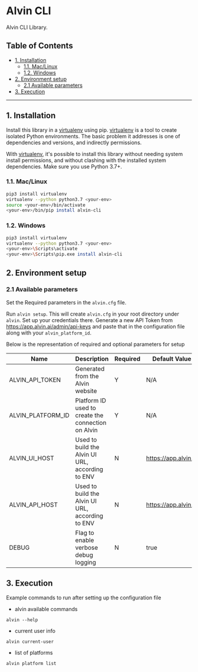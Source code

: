 # Alvin CLI
Alvin CLI Library.


<!--
  ⚠️ DO NOT UPDATE THE TABLE OF CONTENTS MANUALLY ️️⚠️
  run `npx markdown-toc -i README.md`.

  Please stick to 80-character line wraps as much as you can.
-->

## Table of Contents

<!-- toc -->

- [1. Installation](#1-installation)
  * [1.1. Mac/Linux](#11-maclinux)
  * [1.2. Windows](#12-windows)
- [2. Environment setup](#2-environment-setup)
  * [2.1 Available parameters](#21-available-parameters)
- [3. Execution](#3-execution)

<!-- tocstop -->

-----

## 1. Installation

Install this library in a [virtualenv][1] using pip. [virtualenv][1] is a tool to
create isolated Python environments. The basic problem it addresses is one of
dependencies and versions, and indirectly permissions.

With [virtualenv][1], it's possible to install this library without needing system
install permissions, and without clashing with the installed system
dependencies. Make sure you use Python 3.7+.


### 1.1. Mac/Linux

```bash
pip3 install virtualenv
virtualenv --python python3.7 <your-env>
source <your-env>/bin/activate
<your-env>/bin/pip install alvin-cli
```

### 1.2. Windows

```bash
pip3 install virtualenv
virtualenv --python python3.7 <your-env>
<your-env>\Scripts\activate
<your-env>\Scripts\pip.exe install alvin-cli
```


## 2. Environment setup

### 2.1 Available parameters

Set the Required parameters in the `alvin.cfg` file.

Run `alvin setup`. This will create `alvin.cfg` in your root directory under `alvin`. 
Set up your credentials there. Generate a new API Token from https://app.alvin.ai/admin/api-keys and paste that in the configuration file along with your `alvin_platform_id`.

Below is the representation of required and optional parameters for setup

| Name              | Description                                        | Required | Default Value        | Sample Value                                 |
| -------------     |----------------------------------------------------| -------- | ------------         | ------------                                 |
| ALVIN_API_TOKEN   | Generated from the Alvin website                   | Y        | N/A                  | HhiE6LbAAOZf-Xn9Pa4MdiC-KgR4W1OuWYsGWeO8OO0= |
| ALVIN_PLATFORM_ID | Platform ID used to create the connection on Alvin | Y        | N/A                  | alv                                          |
| ALVIN_UI_HOST     | Used to build the Alvin UI URL, according to ENV   | N        | https://app.alvin.ai | https://app.alvin.ai                         |
| ALVIN_API_HOST    | Used to build the Alvin UI URL, according to ENV   | N        | https://app.alvin.ai | https://app.alvin.ai                         |
| DEBUG             | Flag to enable verbose debug logging               | N        | true                 | true                                         |


## 3. Execution

Example commands to run after setting up the configuration file

- alvin available commands
```
alvin --help
```

- current user info

```
alvin current-user
```

- list of platforms

```
alvin platform list
```

[1]: https://virtualenv.pypa.io/en/latest/
[2]: https://img.shields.io/pypi/v/alvin-cli.svg
[3]: https://pypi.org/project/alvin-cli-new/
